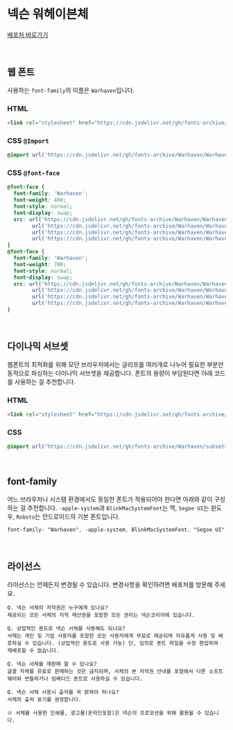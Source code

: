 # 넥슨 워헤이븐체

[배포처 바로가기](https://brand.nexon.com/ko/ci-brand-guidelines/typeface#section-warhaven)

&nbsp;

## 웹 폰트

사용하는 `font-family`의 이름은 `Warhaven`입니다.

### HTML

```html
<link rel="stylesheet" href="https://cdn.jsdelivr.net/gh/fonts-archive/Warhaven/Warhaven.css" type="text/css"/>
```

### CSS `@Import`

```css
@import url('https://cdn.jsdelivr.net/gh/fonts-archive/Warhaven/Warhaven.css');
```

### CSS `@font-face`

```css
@font-face {
  font-family: 'Warhaven';
  font-weight: 400;
  font-style: normal;
  font-display: swap;
  src: url('https://cdn.jsdelivr.net/gh/fonts-archive/Warhaven/Warhaven-Regular.woff2') format('woff2'),
        url('https://cdn.jsdelivr.net/gh/fonts-archive/Warhaven/Warhaven-Regular.woff') format('woff'),
        url('https://cdn.jsdelivr.net/gh/fonts-archive/Warhaven/Warhaven-Regular.otf') format('opentype'),
        url('https://cdn.jsdelivr.net/gh/fonts-archive/Warhaven/Warhaven-Regular.ttf') format('truetype');
}
@font-face {
  font-family: 'Warhaven';
  font-weight: 700;
  font-style: normal;
  font-display: swap;
  src: url('https://cdn.jsdelivr.net/gh/fonts-archive/Warhaven/Warhaven-Bold.woff2') format('woff2'),
        url('https://cdn.jsdelivr.net/gh/fonts-archive/Warhaven/Warhaven-Bold.woff') format('woff'),
        url('https://cdn.jsdelivr.net/gh/fonts-archive/Warhaven/Warhaven-Bold.otf') format('opentype'),
        url('https://cdn.jsdelivr.net/gh/fonts-archive/Warhaven/Warhaven-Bold.ttf') format('truetype');
}
```

&nbsp;

## 다이나믹 서브셋

웹폰트의 최적화를 위해 모던 브라우저에서는 글리프를 여러개로 나누어 필요한 부분만 동적으로 파싱하는 다이나믹 서브셋을 제공합니다. 폰트의 용량이 부담된다면 아래 코드를 사용하는 걸 추천합니다.

### HTML

```html
<link rel="stylesheet" href="https://cdn.jsdelivr.net/gh/fonts-archive/Warhaven/subsets/Warhaven-dynamic-subset.css" type="text/css"/>
```

### CSS

```css
@import url("https://cdn.jsdelivr.net/gh/fonts-archive/Warhaven/subsets/Warhaven-dynamic-subset.css");
```

&nbsp;

## font-family

어느 브라우저나 시스템 환경에서도 동일한 폰트가 적용되어야 한다면 아래와 같이 구성하는 걸 추천합니다. `-apple-system`과 `BlinkMacSystemFont`는 맥, `Segoe UI`는 윈도우, `Roboto`는 안드로이드의 기본 폰트입니다.

```css
font-family: "Warhaven", -apple-system, BlinkMacSystemFont, "Segoe UI",Roboto, Oxygen, Ubuntu, Cantarell, "Open Sans", "Helvetica Neue", sans-serif;
```

&nbsp;

## 라이선스

라이선스는 언제든지 변경될 수 있습니다. 변경사항을 확인하려면 배포처를 방문해 주세요.

```
Q. 넥슨 서체의 저작권은 누구에게 있나요?
제공되는 모든 서체의 지적 재산권을 포함한 모든 권리는 넥슨코리아에 있습니다.

Q. 상업적인 용도로 넥슨 서체를 사용해도 되나요?
서체는 개인 및 기업 사용자를 포함한 모든 사용자에게 무료로 제공되며 자유롭게 사용 및 배포하실 수 있습니다. (상업적인 용도로 사용 가능) 단, 임의로 폰트 파일을 수정 편집하여 재배포할 수 없습니다.

Q. 넥슨 서체를 재판매 할 수 있나요?
글꼴 자체를 유료로 판매하는 것은 금지되며, 서체의 본 저작권 안내를 포함해서 다른 소프트웨어와 번들하거나 임베디드 폰트로 사용하실 수 있습니다.

Q. 넥슨 서체 사용시 출처를 꼭 밝혀야 하나요?
서체의 출처 표기를 권장합니다.

※ 서체를 사용한 인쇄물, 광고물(온라인포함)은 넥슨의 프로모션을 위해 활용될 수 있습니다.
```
